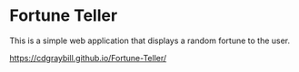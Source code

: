 # Fortune Teller
This is a simple web application that displays a random fortune to the user.

https://cdgraybill.github.io/Fortune-Teller/
